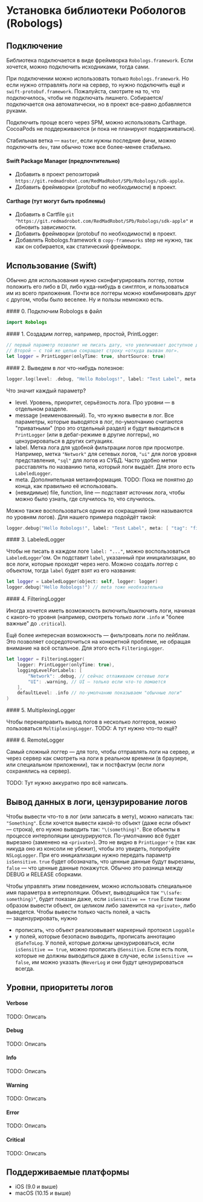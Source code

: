 # Установка библиотеки Робологов (Robologs)

## Подключение

Библиотека подключается в виде фреймворка `Robologs.framework`. Если хочется, можно подключить исходниками, тогда сами.

При подключении можно использовать только `Robologs.framework`. Но если нужно отправлять логи на сервер, то нужно подключить ещё и `swift-protobuf.framework`.
Пожалуйста, смотрите на то, что подключилось, чтобы не подключать лишнего. Собирается/подключается она автоматически, но в проект все-равно добавляется руками.

Подключить проще всего через SPM, можно использовать Carthage. CocoaPods не поддерживаются (и пока не планируют поддерживаться).

Стабильная ветка — `master`, если нужны последние фичи, можно подключить `dev`, там обычно тоже все более-менее стабильно.

#### Swift Package Manager (предпочтительно)

- Добавить в проект репозиторий `https://git.redmadrobot.com/RedMadRobot/SPb/Robologs/sdk-apple`.
- Добавить фреймворки (protobuf по необходимости) в проект.

#### Carthage (тут могут быть проблемы)

- Добавить в Cartfile `git "https://git.redmadrobot.com/RedMadRobot/SPb/Robologs/sdk-apple"` и обновить зависимости.
- Добавить фреймворки (protobuf по необходимости) в проект.
- Добавлять Robologs.framework в `copy-frameworks` step не нужно, так как он собирается, как статический фреймворк.

## Использование (Swift)

Обычно для использования нужно сконфигурировать логгер, потом положить его либо в DI, либо куда-нибудь в синглтон, и пользоваться им из всего приложения.
Почти все логгеры можно комбинировать друг с другом, чтобы было веселее. Ну и пользы немножко есть.

#### 0. Подключим Robologs в файл

```swift
import Robologs
```

#### 1. Создадим логгер, например, простой, PrintLogger:

```swift
// первый параметр позволит не писать дату, что увеличивает доступное для лога место.
// Второй — с той же целью сокращает строку «откуда вызван лог».
let logger = PrintLogger(onlyTime: true, shortSource: true)
```

#### 2. Выведем в лог что-нибудь полезное:

```swift
logger.log(level: .debug, "Hello Robologs!", label: "Test Label", meta: [ "tag": "first test" ])
```

Что значит каждый параметр?
 - level. Уровень, приоритет, серьёзность лога. Про уровни — в отдельном разделе.
 - message (неименованный). То, что нужно вывести в лог. Все параметры, которые выводятся в лог, по-умолчанию считаются "приватными" (про это отдельный раздел) 
   и будут выводиться в `PrintLogger` (или в дебаг-режиме в другие логгеры), но цензурироваться в других ситуациях.
 - label. Метка лога для удобной фильтрации логов при просмотре. Например, метка `"Network"` для сетевых логов, `"ui"` для логов уровня представления, 
   `"sql"` для логов из СУБД. Часто удобно метки расставлять по названию типа, который логи выдаёт. Для этого есть `LabeledLogger`.
 - meta. Дополнительная метаинформация. TODO: Пока не понятно до конца, как правильно её использовать.
 - (невидимые) file, function, line — подставят источник лога, чтобы можно было узнать, где случилось то, что случилось.

Можно также воспользоваться одним из сокращений (они называются по уровням логов). Для нашего примера подойдёт такой:

```swift
logger.debug("Hello Robologs!", label: "Test Label", meta: [ "tag": "first test" ])
``` 

#### 3. LabeledLogger

Чтобы не писать в каждом логе `label: "..."`, можно воспользоваться `LabeledLogger`'ом. Он подставит `label`, указанный при инициализации, во все логи, которые проходят через него. Можоно создать логгер с объектом, тогда `label` будет взят из его названия:

```swift
let logger = LabeledLogger(object: self, logger: logger)
logger.debug("Hello Robologs!") // meta тоже необязательна
```

#### 4. FilteringLogger

Иногда хочется иметь возможность включить/выключить логи, начиная с какого-то уровня (например, смотреть только логи `.info` и "более важные" до `.critical`).

Ещё более интересная возможность — фильтровать логи по лейблам. Это позволяет сосредоточиться на конкретной проблеме, не обращая внимание на всё остальное. Для этого есть `FilteringLogger`.

```swift
let logger = FilteringLogger(
    logger: PrintLogger(onlyTime: true),
    loggingLevelForLabels: [
        "Network": .debug, // сейчас отлаживаем сетевые логи
        "UI": .warning, // UI — только если что-то ломается
    ],
    defaultLevel: .info // по-умолчанию показываем "обычные логи"
)
```

#### 5. MultiplexingLogger

Чтобы перенаправить вывод логов в несколько логгеров, можно пользоваться `MultiplexingLogger`. TODO: А тут нужно что-то ещё?

#### 6. RemoteLogger

Самый сложный логгер — для того, чтобы отправлять логи на сервер, и через сервер как смотреть на логи в реальном времени (в браузере, или специальном приложении), так и постфактум (если логи сохранялись на сервер).

TODO: Тут нужно аккуратно про всё написать.

## Вывод данных в логи, цензурирование логов

Чтобы вывести что-то в лог (или записать в мету), можно написать так: `"Something"`. Если хочется вывести какой-то объект (даже если объект — строка), его нужно выводить так: `"\(something)"`. 
Все объекты в процессе интерполяции цензурируются. По-умолчанию всё будет вырезано (заменено на `<private>`). 
Это не видно в `PrintLogger'е` (так как никуда оно из консоли не убежит), чтобы это увидеть, попробуйте `NSLogLogger`.
При его инициализации нужно передать параметр `isSensitive`. `true` будет обозначать, что ценные данные будут вырезаны, `false` — что ценные данные покажутся. Обычно это разница между DEBUG и RELEASE сборками.

Чтобы управлять этим поведением, можно использовать специальное имя параметра в интерполяции. Объект, выводящийся так `"\(safe: something)"`, будет показан даже, если `isSensitive == true`
Если таким образом вывести объект, он целиком либо заменится на `<private>`, либо выведется. Чтобы вывести только часть полей, а часть — зацензурировать, нужно 
 - прописать, что объект реализовывает маркерный протокол `Loggable`
 - у полей, которые безопасно выводить, прописать аннотацию `@SafeToLog`. У полей, которые должны цензурироваться, если `isSensitive == true`, можно прописать `@Sensitive`. Если есть поля, которые не должны выводиться даже в случае, если `isSensitive == false`, им можно указать `@NeverLog` и они будут цензурироваться всегда.

## Уровни, приоритеты логов

#### Verbose

TODO: Описать

#### Debug

TODO: Описать

#### Info

TODO: Описать

#### Warning

TODO: Описать

#### Error

TODO: Описать

#### Critical

TODO: Описать

## Поддерживаемые платформы

- iOS (9.0 и выше)
- macOS (10.15 и выше)
